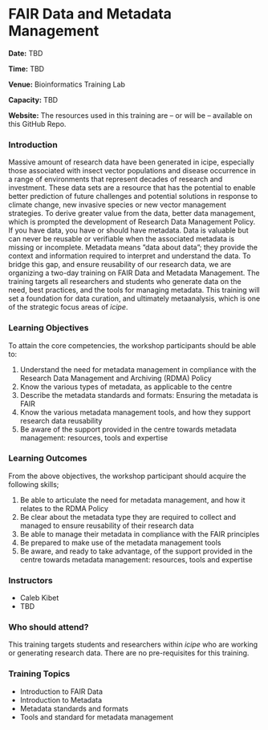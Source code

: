 # FAIR Data and Metadata Management

**Date:** TBD

**Time:** TBD

**Venue:** Bioinformatics Training Lab

**Capacity:** TBD

**Website:** The resources used in this training are – or will be – available on this GitHub Repo.

### Introduction
Massive amount of research data have been generated in icipe, especially those associated with insect vector populations and disease occurrence in a range of environments that represent decades of research and investment. These data sets are a resource that has the potential to enable better prediction of future challenges and potential solutions in response to climate change, new invasive species or new vector management strategies. To derive greater value from the data, better data management, which is prompted the development of Research Data Management Policy. If you have data, you have or should have metadata. Data is valuable but can never be reusable or verifiable when the associated metadata is missing or incomplete. Metadata means ”data about data”; they provide the context and information required to interpret and understand the data. To bridge this gap, and ensure reusability of our research data, we are organizing a two-day training on FAIR Data and Metadata Management. The training targets all researchers and students who generate data on the need, best practices, and the tools for managing metadata. This training will set a foundation for data curation, and ultimately metaanalysis, which is one of the strategic focus areas of *icipe*. 


### Learning Objectives
To attain the core competencies, the workshop participants should be able to:
1. Understand the need for metadata management in compliance with the Research Data Management and Archiving (RDMA) Policy 
2. Know the various types of metadata, as applicable to the centre
3. Describe the metadata standards and formats: Ensuring the metadata is FAIR
4. Know the various metadata management tools, and how they support research data reusability
5. Be aware of the support provided in the centre towards metadata management: resources, tools and expertise


### Learning Outcomes
From the above objectives, the workshop participant should acquire the following skills;
1. Be able to articulate the need for metadata management, and how it relates to the RDMA Policy 
2. Be clear about the metadata type they are required to collect and managed to ensure reusability of their research data
3. Be able to manage their metadata in compliance with the FAIR principles
4. Be prepared to make use of the metadata management tools
5. Be aware, and ready to take advantage,  of the support provided in the centre towards metadata management: resources, tools and expertise

### Instructors
- Caleb Kibet
- TBD
### Who should attend?

This training targets students and researchers within *icipe* who are working or generating research data. There are no pre-requisites for this training. 

### Training Topics
- Introduction to FAIR Data
- Introduction to Metadata
- Metadata standards and formats
- Tools and standard for metadata management
